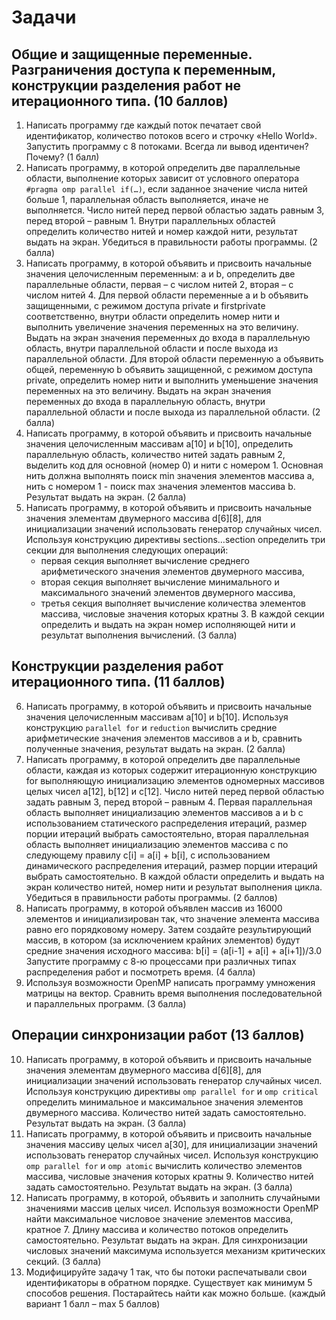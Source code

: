 # Задачи #
## Общие и защищенные переменные. Разграничения доступа к переменным, конструкции разделения работ не итерационного типа. (10 баллов) ##
1. Написать программу где каждый поток печатает свой идентификатор, количество потоков всего и строчку «Hello World». Запустить программу с 8 потоками. Всегда ли вывод идентичен? Почему? (1 балл)
2. Написать программу, в которой определить две параллельные области, выполнение которых зависит от условного оператора `#pragma omp parallel if(…)`, если заданное значение числа нитей больше 1, параллельная область выполняется, иначе не выполняется. Число нитей перед первой областью задать равным 3, перед второй – равным 1. Внутри параллельных областей определить количество нитей и номер каждой нити, результат выдать на экран. Убедиться в правильности работы программы. (2 балла)
3. Написать программу, в которой объявить и присвоить начальные значения целочисленным переменным: a и b, определить две параллельные области, первая – с числом нитей 2, вторая – с числом нитей 4. Для первой области переменные a и b объявить защищенными, с режимом доступа private и firstprivate соответственно, внутри области определить номер нити и выполнить увеличение значения переменных на это величину. Выдать на экран значения переменных до входа в параллельную область, внутри параллельной области и после выхода из параллельной области. Для второй области переменную a объявить общей, переменную b объявить защищенной, с режимом доступа private, определить номер нити и выполнить уменьшение значения переменных на это величину. Выдать на экран значения переменных до входа в параллельную область, внутри параллельной области и после выхода из параллельной области. (2 балла)
4. Написать программу, в которой объявить и присвоить начальные значения целочисленным массивам a[10] и b[10], определить параллельную область, количество нитей задать равным 2, выделить код для основной (номер 0) и нити с номером 1. Основная нить должна выполнять поиск min значения элементов массива a, нить с номером 1 - поиск max значения элементов массива b. Результат выдать на экран. (2 балла)
5. Написать программу, в которой объявить и присвоить начальные значения элементам двумерного массива d[6][8], для инициализации значений использовать генератор случайных чисел. Используя конструкцию директивы sections…section определить три секции для выполнения следующих операций: 
    * первая секция выполняет вычисление среднего арифметического значения элементов двумерного массива, 
    * вторая секция выполняет вычисление минимального и максимального значений элементов двумерного массива, 
    * третья секция выполняет вычисление количества элементов массива, числовые значения которых кратны 3. 
   В каждой секции определить и выдать на экран номер исполняющей нити и результат выполнения вычислений. (3 балла)

## Конструкции разделения работ итерационного типа. (11 баллов) ##
6. Написать программу, в которой объявить и присвоить начальные значения целочисленным массивам a[10] и b[10]. Используя конструкцию `parallel for` и `reduction` вычислить средние арифметические значения элементов массивов a и b, сравнить полученные значения, результат выдать на экран. (2 балла) 
7. Написать программу, в которой определить две параллельные области, каждая из которых содержит итерационную конструкцию for выполняющую инициализацию элементов одномерных массивов целых чисел a[12], b[12] и c[12]. Число нитей перед первой областью задать равным 3, перед второй – равным 4. Первая параллельная область выполняет инициализацию элементов массивов a и b с использованием статического распределения итераций, размер порции итераций выбрать самостоятельно, вторая параллельная область выполняет инициализацию элементов массива c по следующему правилу c[i] = a[i] + b[i], с использованием динамического распределения итераций, размер порции итераций выбрать самостоятельно. В каждой области определить и выдать на экран количество нитей, номер нити и результат выполнения цикла. Убедиться в правильности работы программы. (2 баллов)
8. Написать программу, в которой объявлен массив из 16000 элементов и инициализирован так, что значение элемента массива равно его порядковому номеру. Затем создайте результирующий массив, в котором (за исключением крайних элементов) будут средние значения исходного массива: 
   b[i] = (a[i-1] + a[i] + a[i+1])/3.0
   Запустите программу с 8-ю процессами при различных типах распределения работ и посмотреть время. (4 балла) 
9. Используя возможности OpenMP написать программу умножения матрицы на вектор. Сравнить время выполнения последовательной и параллельных программ. (3 балла)

## Операции синхронизации работ (13 баллов) ##
10. Написать программу, в которой объявить и присвоить начальные значения элементам двумерного массива d[6][8], для инициализации значений использовать генератор случайных чисел. Используя конструкцию директивы `omp parallel for` и `omp critical` определить минимальное и максимальное значения элементов двумерного массива. Количество нитей задать самостоятельно. Результат выдать на экран. (3 балла)
11. Написать программу, в которой объявить и присвоить начальные значения массиву целых чисел a[30], для инициализации значений использовать генератор случайных чисел. Используя конструкцию `omp parallel for` и `omp atomic` вычислить количество элементов массива, числовые значения которых кратны 9. Количество нитей задать самостоятельно. Результат выдать на экран. (3 балла)
12. Написать программу, в которой, объявить и заполнить случайными значениями массив целых чисел. Используя возможности OpenMP найти максимальное числовое значение элементов массива, кратное 7. Длину массива и количество потоков определить самостоятельно. Результат выдать на экран. Для синхронизации числовых значений максимума используется механизм критических секций. (3 балла)
13. Модифицируйте задачу 1 так, что бы потоки распечатывали свои идентификаторы в обратном порядке. Существует как минимум 5 способов решения. Постарайтесь найти как можно больше. (каждый вариант 1 балл – max 5 баллов)